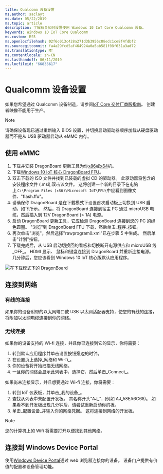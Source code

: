 ```yaml
---
title: Qualcomm 设备设置
ms.author: saclayt
ms.date: 05/22/2019
ms.topic: article
description: 了解有关如何设置使用 Windows 10 IoT Core Qualcomm 设备。
keywords: Windows 10 IoT Core Qualcomm
ms.custom: RS5
ms.openlocfilehash: 02f6c013c428a271d3b3956c88edc1ce8f4fdbf2
ms.sourcegitcommit: fa4a29fcd5af464924a0a5ab581f08f631a3ad72
ms.translationtype: MT
ms.contentlocale: zh-CN
ms.lasthandoff: 06/11/2019
ms.locfileid: "66835617"
---
```

# <a name="setting-up-a-qualcomm-device"></a>Qualcomm 设备设置

如果您希望通过 Qualcomm 设备制造，请参阅[IoT Core 交付厂商版指南](https://docs.microsoft.com/en-us/windows-hardware/manufacture/iot/iot-core-manufacturing-guide)。 创建者映像不能用于生产。

> [!NOTE]
> 请确保设备现已通过重新输入 BIOS 设置，并切换启动驱动器顺序加载从硬盘驱动器而不是从 USB 驱动器启动从 eMMC 内存。

## <a name="using-emmc"></a>使用 eMMC

1. 下载并安装 DragonBoard 更新工具为你[x86](https://developer.qualcomm.com/download/db410c/windows-10-iot-update-tool-dragonboard-410c-x86.zip)或[x64](https://developer.qualcomm.com/download/db410c/windows-10-iot-update-tool-dragonboard-410c-x64.zip)机。
2. 下载[Windows 10 IoT 核心 DragonBoard FFU](https://docs.microsoft.com/en-us/windows/iot-core/downloads)。
3. 双击下载的 ISO 文件并找到已装载的虚拟 CD 的驱动器。 此驱动器将包含的安装程序文件 (.msi);双击该文件。 这将创建一个新的目录下在电脑上 `C:\Program Files (x86)\Microsoft IoT\FFU\`中应看到图像文件、"flash.ffu"。
4. 请确保你 DragonBoard 是在下载模式下设置首次启动板上切换到 USB 启动，如下所示。 然后，将 DragonBoard 连接到宿主 PC 通过 microUSB 电缆，然后插入到 12V DragonBoard (> 1A) 电源。
5. 启动 DragonBoard 更新工具，它应检测 DragonBoard 连接到您的 PC 的绿色圆圈。 "浏览"到 DragonBoard FFU 下载，然后单击_程序_按钮。
6. 再次单击"浏览"，然后选择"rawprogram0.xml"已在步骤 5 中生成。 然后单击"计划"按钮。
7. 下载完成后，从 USB 启动切换回的看板和切换断开电源供应和 microUSB 线_OFF_。 HDMI 显示、 鼠标和键盘连接到 DragonBoard 并重新连接电源。 几分钟后，您应该看到 Windows 10 IoT 核心版默认应用程序。 

![在下载模式下的 DragonBoard](../media/DeviceSetup/db1.png)

## <a name="connect-to-a-network"></a>连接到网络

### <a name="wired-connection"></a>有线的连接
如果你的设备附带的以太网端口或 USB 以太网适配器支持，使您的有线的连接，将附加以太网电缆连接到你的网络。

### <a name="wireless-connection"></a>无线连接
如果你的设备支持的 Wi-fi 连接，并且你已连接到它的显示，你将需要：

1. 转到默认应用程序并单击设置按钮旁边的时钟。
2. 在设置页上选择_网络和 Wi-fi_。
3. 你的设备将开始扫描无线网络。
4. 一旦你的网络会显示此列表中，选择它，然后单击_Connect_。

如果尚未连接显示，并且想要通过 Wi-fi 连接，你将需要：

1. 转到 IoT 仪表板，并单击_我的设备_。
2. 查找从列表中未配置开发板。 其名称开头"AJ_"...(例如 AJ_58EA6C68)。 如果看不到开发板出现几分钟后，请尝试重新启动你的板。
3. 单击_配置设备_并输入你的网络凭据。 这将连接到网络的开发板。

> [!NOTE]
> 您的计算机上的 Wifi 将需要打开以便找到其他网络。

## <a name="connect-to-windows-device-portal"></a>连接到 Windows Device Portal

使用[Windows Device Portal](../manage-your-device/DevicePortal.md)通过 web 浏览器连接你的设备。 设备门户提供有价值的配置和设备管理功能。 



